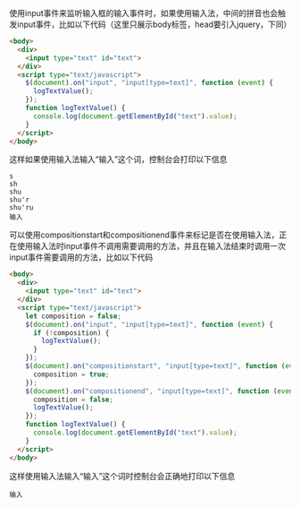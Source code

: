 使用input事件来监听输入框的输入事件时，如果使用输入法，中间的拼音也会触发input事件，比如以下代码（这里只展示body标签，head要引入jquery，下同）
~~~html
<body>
  <div>
  	<input type="text" id="text">
  </div>
  <script type="text/javascript">
    $(document).on("input", "input[type=text]", function (event) {
      logTextValue();
    });
    function logTextValue() {
      console.log(document.getElementById("text").value);
    }
  </script>
</body>
~~~
这样如果使用输入法输入“输入”这个词，控制台会打印以下信息
~~~
s
sh
shu
shu'r
shu'ru
输入
~~~
可以使用compositionstart和compositionend事件来标记是否在使用输入法，正在使用输入法时input事件不调用需要调用的方法，并且在输入法结束时调用一次input事件需要调用的方法，比如以下代码
~~~html
<body>
  <div>
  	<input type="text" id="text">
  </div>
  <script type="text/javascript">
    let composition = false;
    $(document).on("input", "input[type=text]", function (event) {
      if (!composition) {
        logTextValue();
      }
    });
    $(document).on("compositionstart", "input[type=text]", function (event) {
      composition = true;
    });
    $(document).on("compositionend", "input[type=text]", function (event) {
      composition = false;
      logTextValue();
    });
    function logTextValue() {
      console.log(document.getElementById("text").value);
    }
  </script>
</body>
~~~
这样使用输入法输入“输入”这个词时控制台会正确地打印以下信息
~~~
输入
~~~
